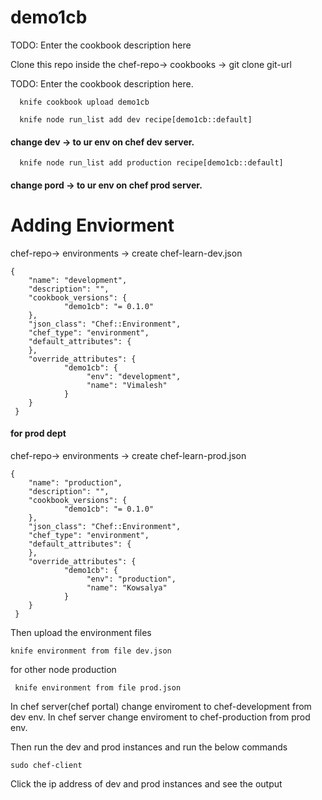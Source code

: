 # demo1cb

TODO: Enter the cookbook description here

Clone this repo inside the chef-repo-> cookbooks -> git clone git-url


TODO: Enter the cookbook description here.

````
  knife cookbook upload demo1cb
````
````
  knife node run_list add dev recipe[demo1cb::default]   
````  
 #### change dev -> to ur env on chef dev server.
````
  knife node run_list add production recipe[demo1cb::default]   
````
 #### change pord -> to ur env on chef  prod server.

# Adding Enviorment

  chef-repo-> environments -> create  chef-learn-dev.json
````
{
    "name": "development",
    "description": "",
    "cookbook_versions": {
            "demo1cb": "= 0.1.0"
    },
    "json_class": "Chef::Environment",
    "chef_type": "environment",
    "default_attributes": {
    },
    "override_attributes": {
            "demo1cb": {
                 "env": "development",
                 "name": "Vimalesh"
            }
    }
 }

````    
#### for prod dept 

 chef-repo-> environments -> create  chef-learn-prod.json 
 
````
{
    "name": "production",
    "description": "",
    "cookbook_versions": {
            "demo1cb": "= 0.1.0"
    },
    "json_class": "Chef::Environment",
    "chef_type": "environment",
    "default_attributes": {
    },
    "override_attributes": {
            "demo1cb": {
                 "env": "production",
                 "name": "Kowsalya"
            }
    }
 }
````
Then upload the environment files 
````
knife environment from file dev.json
````
for other node production  
````
 knife environment from file prod.json
````

In chef server(chef portal) change enviroment to chef-development from dev env.
In chef server change enviroment to chef-production from prod env.

Then run the dev and prod instances and run the below commands 
````
sudo chef-client 
````

Click the ip address of dev and prod instances and see the output

